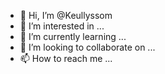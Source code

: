 - 👋 Hi, I’m @Keullyssom
- 👀 I’m interested in ...
- 🌱 I’m currently learning ...
- 💞️ I’m looking to collaborate on ...
- 📫 How to reach me ...

<!---
Keullyssom/Keullyssom is a ✨ special ✨ repository because its `README.md` (this file) appears on your GitHub profile.
You can click the Preview link to take a look at your changes.
--->

